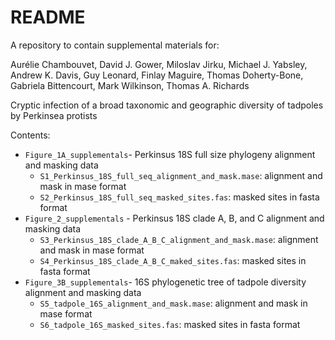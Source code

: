 # README #

A repository to contain supplemental materials for:

Aurélie Chambouvet, David J. Gower, Miloslav Jirku, Michael J. Yabsley, Andrew K. Davis, Guy Leonard, Finlay Maguire, Thomas Doherty-Bone, Gabriela Bittencourt, Mark Wilkinson, Thomas A. Richards

Cryptic infection of a broad taxonomic and geographic diversity of tadpoles by Perkinsea protists


Contents:

* `Figure_1A_supplementals`- Perkinsus 18S full size phylogeny alignment and masking data
    - `S1_Perkinsus_18S_full_seq_alignment_and_mask.mase`: alignment and mask in mase format 
    - `S2_Perkinsus_18S_full_seq_masked_sites.fas`: masked sites in fasta format 
* `Figure_2_supplementals` - Perkinsus 18S clade A, B, and C alignment and masking data
    - `S3_Perkinsus_18S_clade_A_B_C_alignment_and_mask.mase`: alignment and mask in mase format
    - `S4_Perkinsus_18S_clade_A_B_C_maked_sites.fas`: masked sites in fasta format
* `Figure_3B_supplementals`- 16S phylogenetic tree of tadpole diversity alignment and masking data 
    - `S5_tadpole_16S_alignment_and_mask.mase`: alignment and mask in mase format 
    - `S6_tadpole_16S_masked_sites.fas`: masked sites in fasta format 
